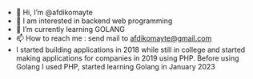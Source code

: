 - 👋 Hi, I’m @afdikomayte
- 👀 I am interested in backend web programming
- 🌱 I’m currently learning GOLANG 
- 📫 How to reach me : send mail to afdikomayte@gmail.com
- I started building applications in 2018 while still in college and started making applications for companies in 2019 using PHP. Before using Golang I used PHP, started learning Golang in January 2023

<!---
afdikomayte/afdikomayte is a ✨ special ✨ repository because its `README.md` (this file) appears on your GitHub profile.
You can click the Preview link to take a look at your changes.
--->
